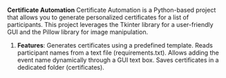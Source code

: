 **Certificate Automation**
Certificate Automation is a Python-based project that allows you to generate personalized certificates for a list of participants. This project leverages the Tkinter library for a user-friendly GUI and the Pillow library for image manipulation.

1. **Features**:
Generates certificates using a predefined template.
Reads participant names from a text file (requirements.txt).
Allows adding the event name dynamically through a GUI text box.
Saves certificates in a dedicated folder (certificates).
